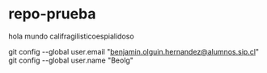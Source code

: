 # repo-prueba

hola mundo
califragilisticoespialidoso 

git config --global user.email "benjamin.olguin.hernandez@alumnos.sip.cl"
git config --global user.name "Beolg"